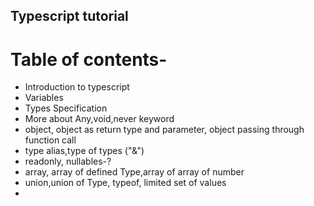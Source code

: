 ## Typescript tutorial

# Table of contents-

- Introduction to typescript
- Variables
- Types Specification
- More about Any,void,never keyword
- object, object as return type and parameter, object passing through function call
- type alias,type of types ("&")
- readonly, nullables-?
- array, array of defined Type,array of array of number
- union,union of Type, typeof, limited set of values
- 
